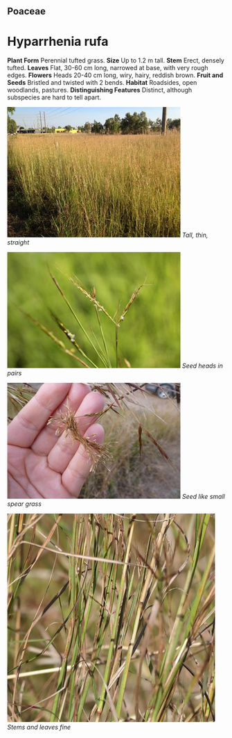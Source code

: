 ## Poaceae
# Hyparrhenia rufa
 **Plant Form** Perennial tufted grass. **Size** Up to 1.2 m tall. **Stem** Erect, densely tufted. **Leaves** Flat, 30-60 cm long, narrowed at base, with very rough edges. **Flowers** Heads 20-40 cm long, wiry, hairy, reddish brown. **Fruit and Seeds** Bristled and twisted with 2 bends. **Habitat** Roadsides, open woodlands, pastures. **Distinguishing Features** Distinct, although subspecies are hard to tell apart.


![Tall, thin, straight](54627_IMG_1126.jpg)
 *Tall, thin, straight* 

![Seed heads in pairs](54632_IMG_8803.jpg)
 *Seed heads in pairs* 

![Seed like small spear grass](6896_P1220295.jpg)
 *Seed like small spear grass* 

![Stems and leaves fine](105316_P1245513.jpg)
 *Stems and leaves fine* 

